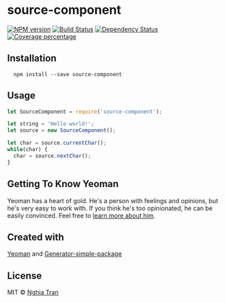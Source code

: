 # source-component

[![NPM version][npm-image]][npm-url] [![Build Status][travis-image]][travis-url] [![Dependency Status][daviddm-image]][daviddm-url] [![Coverage percentage][coveralls-image]][coveralls-url]

## Installation

```
  npm install --save source-component
```

## Usage

```js
let SourceComponent = require('source-component');

let string = 'Hello world!';
let source = new SourceComponent();

let char = source.currentChar();
while(char) {
  char = source.nextChar();
}
```

## Getting To Know Yeoman

Yeoman has a heart of gold. He&#39;s a person with feelings and opinions, but he&#39;s very easy to work with. If you think he&#39;s too opinionated, he can be easily convinced. Feel free to [learn more about him](http://yeoman.io/).

## Created with
[Yeoman](https://npmjs.org/package/yo) and [Generator-simple-package](https://npmjs.org/package/generator-simple-package)

## License
MIT © [Nghia Tran]()

[npm-image]: https://badge.fury.io/js/source-component.svg
[npm-url]: https://npmjs.org/package/source-component
[travis-image]: https://travis-ci.org/nghiattran/source-component.svg?branch=master
[travis-url]: https://travis-ci.org/nghiattran/source-component
[daviddm-image]: https://david-dm.org/nghiattran/source-component.svg?theme=shields.io
[daviddm-url]: https://david-dm.org/nghiattran/source-component
[coveralls-image]: https://coveralls.io/repos/nghiattran/source-component/badge.svg
[coveralls-url]: https://coveralls.io/github/nghiattran/source-component
